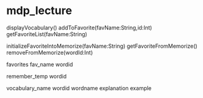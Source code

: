 # mdp_lecture

displayVocabulary()
addToFavorite(favName:String,id:Int)
getFavoriteList(favName:String)

initializeFavoriteIntoMemorize(favName:String)
getFavoriteFromMemorize()
removeFromMemorize(wordId:Int)


favorites
    fav_name
    wordid

remember_temp
    wordid
    
vocabulary_name
    wordid
    wordname
    explanation
    example
    
    
